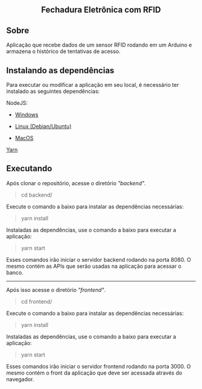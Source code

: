 <h2 align="center">Fechadura Eletrônica com RFID</h2>

## Sobre

Aplicação que recebe dados de um sensor RFID rodando em um Arduino e armazena o histórico de tentativas de acesso.

## Instalando as dependências

Para executar ou modificar a aplicação em seu local, é necessário ter instalado as seguintes dependências:

  NodeJS:

  - [Windows](https://nodejs.org/en/download/)

  - [Linux (Debian/Ubuntu)](https://github.com/CristianAmbrosi/tutoriais/blob/master/Instalar%20Node.js%20no%20Ubuntu.md)

  - [MacOS](https://nodejs.org/en/download/)

  [Yarn](https://classic.yarnpkg.com/en/docs/install/)

## Executando
  
  Após clonar o repositório, acesse o diretório *"backend"*.

  > cd backend/

  Execute o comando a baixo para instalar as dependências necessárias:

  > yarn install

  Instaladas as dependências, use o comando a baixo para executar a aplicação:

  > yarn start
  
  Esses comandos irão iniciar o servidor backend rodando na porta 8080. O mesmo contém as APIs que serão usadas na aplicação para acessar o banco.
  
  --------------------
  Após isso acesse o diretório *"frontend"*.

  > cd frontend/

  Execute o comando a baixo para instalar as dependências necessárias:

  > yarn install

  Instaladas as dependências, use o comando a baixo para executar a aplicação:

  > yarn start
  
  Esses comandos irão iniciar o servidor frontend rodando na porta 3000. O mesmo contém o front da aplicação que deve ser acessada através do navegador.
  

